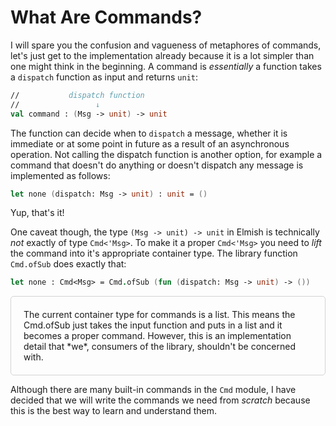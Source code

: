 # What Are Commands?

I will spare you the confusion and vagueness of metaphores of commands, let's just get to the implementation already because it is a lot simpler than one might think in the beginning. A command is *essentially* a function takes a `dispatch` function as input and returns `unit`:
```fsharp
//           dispatch function
//                 ↓
val command : (Msg -> unit) -> unit
```
The function can decide when to `dispatch` a message, whether it is immediate or at some point in future as a result of an asynchronous operation. Not calling the dispatch function is another option, for example a command that doesn't do anything or doesn't dispatch any message is implemented as follows:
```fsharp
let none (dispatch: Msg -> unit) : unit = ()
```
Yup, that's it!

One caveat though, the type `(Msg -> unit) -> unit` in Elmish is technically *not* exactly of type `Cmd<'Msg>`. To make it a proper `Cmd<'Msg>` you need to *lift* the command into it's appropriate container type. The library function `Cmd.ofSub` does exactly that:

```fsharp
let none : Cmd<Msg> = Cmd.ofSub (fun (dispatch: Msg -> unit) -> ())
```

<div style="padding:20px; border: 1px solid lightgrey;border-radius:5px;">
The current container type for commands is a list. This means the Cmd.ofSub just takes the input function and puts in a list and it becomes a proper command. However, this is an implementation detail that *we*, consumers of the library, shouldn't be concerned with.
</div>

Although there are many built-in commands in the `Cmd` module, I have decided that we will write the commands we need from *scratch* because this is the best way to learn and understand them.